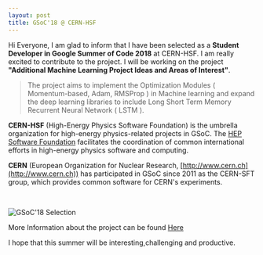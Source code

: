 ```yaml
---
layout: post
title: GSoC'18 @ CERN-HSF
---
```


Hi Everyone, I am glad to inform that I have been selected as a **Student Developer in Google Summer of Code 2018** at CERN-HSF. I am really excited to contribute to the project. I will be working on the project **"Additional Machine Learning Project Ideas and Areas of Interest"**.

>The project aims to implement the Optimization Modules ( Momentum-based, Adam, RMSProp ) in Machine learning and expand the deep learning libraries to include Long Short Term Memory Recurrent Neural Network ( LSTM ).

**CERN-HSF** (High-Energy Physics Software Foundation) is the umbrella organization for high-energy physics-related projects in GSoC. The [HEP Software Foundation](http://hepsoftwarefoundation.org/) facilitates the coordination of common international efforts in high-energy physics software and computing.

**CERN** (European Organization for Nuclear Research, [http://www.cern.ch](http://www.cern.ch)) has participated in GSoC since 2011 as the CERN-SFT group, which provides common software for CERN's experiments.

<br>

![GSoC'18 Selection](/images/cern.jpg)

More Information about the project can be found [Here](https://summerofcode.withgoogle.com/projects/#5779525665816576)


I hope that this summer will be interesting,challenging and productive.